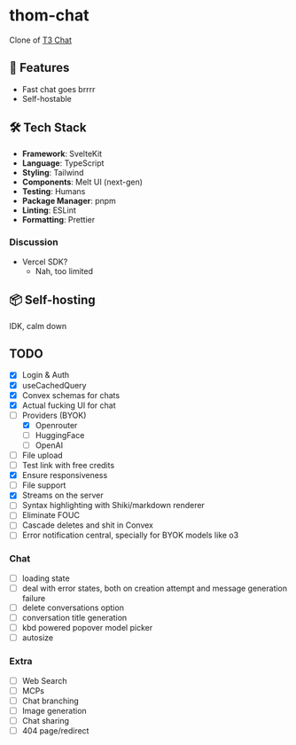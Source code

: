 # thom-chat

Clone of [T3 Chat](https://t3.chat/)

## 🚀 Features

- Fast chat goes brrrr
- Self-hostable

## 🛠️ Tech Stack

- **Framework**: SvelteKit
- **Language**: TypeScript
- **Styling**: Tailwind
- **Components**: Melt UI (next-gen)
- **Testing**: Humans
- **Package Manager**: pnpm
- **Linting**: ESLint
- **Formatting**: Prettier

### Discussion

- Vercel SDK?
  - Nah, too limited

## 📦 Self-hosting

IDK, calm down

## TODO

- [x] Login & Auth
- [x] useCachedQuery
- [x] Convex schemas for chats
- [x] Actual fucking UI for chat
- [ ] Providers (BYOK)
  - [x] Openrouter
  - [ ] HuggingFace
  - [ ] OpenAI
- [ ] File upload
- [ ] Test link with free credits
- [x] Ensure responsiveness
- [ ] File support
- [x] Streams on the server
- [ ] Syntax highlighting with Shiki/markdown renderer
- [ ] Eliminate FOUC
- [ ] Cascade deletes and shit in Convex
- [ ] Error notification central, specially for BYOK models like o3

### Chat

- [ ] loading state
- [ ] deal with error states, both on creation attempt and message generation failure
- [ ] delete conversations option
- [ ] conversation title generation
- [ ] kbd powered popover model picker
- [ ] autosize

### Extra

- [ ] Web Search
- [ ] MCPs
- [ ] Chat branching
- [ ] Image generation
- [ ] Chat sharing
- [ ] 404 page/redirect
